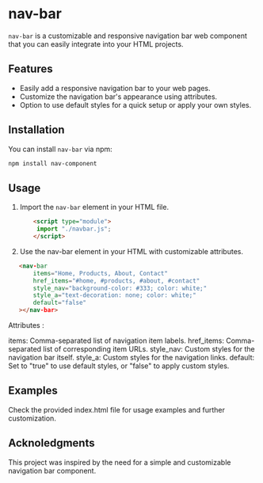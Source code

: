 # nav-bar

`nav-bar` is a customizable and responsive navigation bar web component that you can easily integrate into your HTML projects.

## Features

- Easily add a responsive navigation bar to your web pages.
- Customize the navigation bar's appearance using attributes.
- Option to use default styles for a quick setup or apply your own styles.

## Installation

You can install `nav-bar` via npm:

```bash
npm install nav-component
```
## Usage

1. Import the `nav-bar` element in your HTML file.

```html
       <script type="module">
        import "./navbar.js";
       </script>
```
   
2. Use the nav-bar element in your HTML with customizable attributes.
 ```html
    <nav-bar
        items="Home, Products, About, Contact"
        href_items="#home, #products, #about, #contact"
        style_nav="background-color: #333; color: white;"
        style_a="text-decoration: none; color: white;"
        default="false"
    ></nav-bar>
```
Attributes :

items: Comma-separated list of navigation item labels.
href_items: Comma-separated list of corresponding item URLs.
style_nav: Custom styles for the navigation bar itself.
style_a: Custom styles for the navigation links.
default: Set to "true" to use default styles, or "false" to apply custom styles.

## Examples
Check the provided index.html file for usage examples and further customization.

## Acknoledgments

This project was inspired by the need for a simple and customizable navigation bar component.
